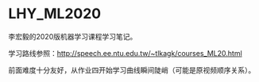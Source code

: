 # LHY_ML2020

李宏毅的2020版机器学习课程学习笔记。

学习路线参照：http://speech.ee.ntu.edu.tw/~tlkagk/courses_ML20.html

前面难度十分友好，从作业四开始学习曲线瞬间陡峭（可能是原视频顺序关系）。